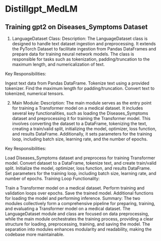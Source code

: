 # Distillgpt_MedLM

## Training gpt2 on Diseases_Symptoms Dataset



1. LanguageDataset Class:
Description:
The LanguageDataset class is designed to handle text dataset ingestion and preprocessing. It extends the PyTorch Dataset to facilitate ingestion from Pandas DataFrames and prepare data for training neural network models. The class is responsible for tasks such as tokenization, padding/truncation to the maximum length, and numericalization of text.

Key Responsibilities:

Ingest text data from Pandas DataFrame.
Tokenize text using a provided tokenizer.
Find the maximum length for padding/truncation.
Convert text to tokenized, numerical tensors.

2. Main Module:
Description:
The main module serves as the entry point for training a Transformer model on a medical dataset. It includes several key functionalities, such as loading the Diseases_Symptoms dataset and preprocessing it for training the Transformer model. This involves converting the dataset to a DataFrame, tokenizing the text, creating a train/valid split, initializing the model, optimizer, loss function, and results DataFrame. Additionally, it sets parameters for the training loop, including batch size, learning rate, and the number of epochs.

Key Responsibilities:

Load Diseases_Symptoms dataset and preprocess for training Transformer model.
Convert dataset to a DataFrame, tokenize text, and create train/valid split.
Initialize the model, optimizer, loss function, and results DataFrame.
Set parameters for the training loop, including batch size, learning rate, and number of epochs.
Training Loop Functionality:

Train a Transformer model on a medical dataset.
Perform training and validation loops over epochs.
Save the trained model.
Additional functions for loading the model and performing inference.
Summary:
The two modules collectively form a comprehensive pipeline for preparing, training, and evaluating a Transformer model on a medical dataset. The LanguageDataset module and class are focused on data preprocessing, while the main module orchestrates the training process, providing a clear structure for loading, preprocessing, training, and saving the model. The separation into modules enhances modularity and readability, making the codebase more maintainable.
